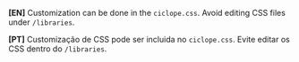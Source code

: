 **[EN]** Customization can be done in the `ciclope.css`. Avoid editing CSS files under `/libraries`.

**[PT]** Customização de CSS pode ser incluida no `ciclope.css`. Evite editar os CSS dentro do `/libraries`.

